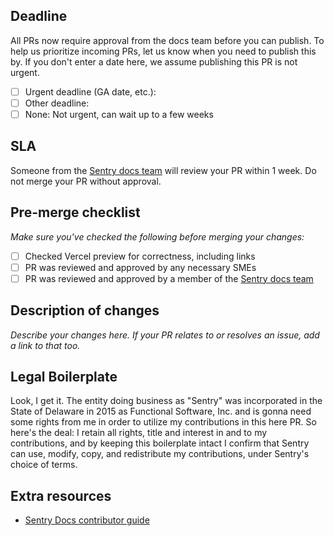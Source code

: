 <!-- Use this checklist to make sure your PR is ready for merge. You may delete any sections you don't need. -->

## Deadline      
All PRs now require approval from the docs team before you can publish. To help us prioritize incoming PRs, let us know when you need to publish this by. If you don't enter a date here, we assume publishing this PR is not urgent.

- [ ] Urgent deadline (GA date, etc.): <!-- ENTER DATE HERE -->
- [ ] Other deadline: <!-- ENTER DATE HERE -->
- [ ] None: Not urgent, can wait up to a few weeks

## SLA
Someone from the [Sentry docs team](https://github.com/orgs/getsentry/teams/docs) will review your PR within 1 week. Do not merge your PR without approval.

## Pre-merge checklist

*Make sure you've checked the following before merging your changes:*

- [ ] Checked Vercel preview for correctness, including links
- [ ] PR was reviewed and approved by any necessary SMEs
- [ ] PR was reviewed and approved by a member of the [Sentry docs team](https://github.com/orgs/getsentry/teams/docs)

## Description of changes

*Describe your changes here. If your PR relates to or resolves an issue, add a link to that too.*

## Legal Boilerplate

<!-- Sentry employees and contractors can delete or ignore this section. -->

Look, I get it. The entity doing business as "Sentry" was incorporated in the State of Delaware in 2015 as Functional Software, Inc. and is gonna need some rights from me in order to utilize my contributions in this here PR. So here's the deal: I retain all rights, title and interest in and to my contributions, and by keeping this boilerplate intact I confirm that Sentry can use, modify, copy, and redistribute my contributions, under Sentry's choice of terms.

## Extra resources

- [Sentry Docs contributor guide](https://docs.sentry.io/contributing/)
